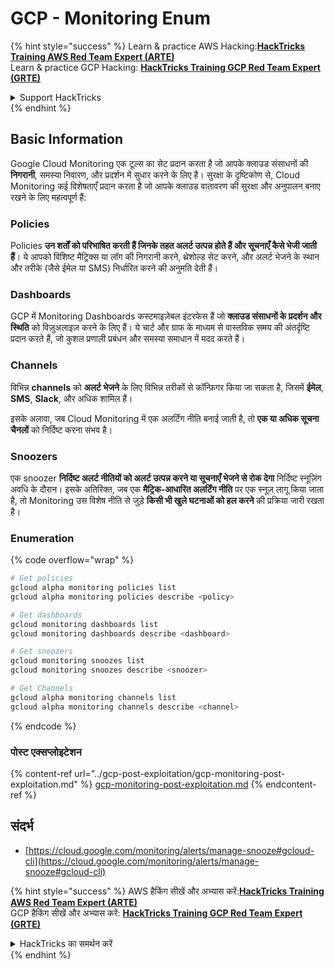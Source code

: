 # GCP - Monitoring Enum

{% hint style="success" %}
Learn & practice AWS Hacking:<img src="../../../.gitbook/assets/image (1) (1) (1) (1).png" alt="" data-size="line">[**HackTricks Training AWS Red Team Expert (ARTE)**](https://training.hacktricks.xyz/courses/arte)<img src="../../../.gitbook/assets/image (1) (1) (1) (1).png" alt="" data-size="line">\
Learn & practice GCP Hacking: <img src="../../../.gitbook/assets/image (2) (1).png" alt="" data-size="line">[**HackTricks Training GCP Red Team Expert (GRTE)**<img src="../../../.gitbook/assets/image (2) (1).png" alt="" data-size="line">](https://training.hacktricks.xyz/courses/grte)

<details>

<summary>Support HackTricks</summary>

* Check the [**subscription plans**](https://github.com/sponsors/carlospolop)!
* **Join the** 💬 [**Discord group**](https://discord.gg/hRep4RUj7f) or the [**telegram group**](https://t.me/peass) or **follow** us on **Twitter** 🐦 [**@hacktricks\_live**](https://twitter.com/hacktricks_live)**.**
* **Share hacking tricks by submitting PRs to the** [**HackTricks**](https://github.com/carlospolop/hacktricks) and [**HackTricks Cloud**](https://github.com/carlospolop/hacktricks-cloud) github repos.

</details>
{% endhint %}

## Basic Information

Google Cloud Monitoring एक टूल्स का सेट प्रदान करता है जो आपके क्लाउड संसाधनों की **निगरानी**, समस्या निवारण, और प्रदर्शन में सुधार करने के लिए है। सुरक्षा के दृष्टिकोण से, Cloud Monitoring कई विशेषताएँ प्रदान करता है जो आपके क्लाउड वातावरण की सुरक्षा और अनुपालन बनाए रखने के लिए महत्वपूर्ण हैं:

### Policies

Policies **उन शर्तों को परिभाषित करती हैं जिनके तहत अलर्ट उत्पन्न होते हैं और सूचनाएँ कैसे भेजी जाती हैं**। ये आपको विशिष्ट मैट्रिक्स या लॉग की निगरानी करने, थ्रेशोल्ड सेट करने, और अलर्ट भेजने के स्थान और तरीके (जैसे ईमेल या SMS) निर्धारित करने की अनुमति देती हैं।

### Dashboards

GCP में Monitoring Dashboards कस्टमाइज़ेबल इंटरफेस हैं जो **क्लाउड संसाधनों के प्रदर्शन और स्थिति** को विज़ुअलाइज़ करने के लिए हैं। ये चार्ट और ग्राफ के माध्यम से वास्तविक समय की अंतर्दृष्टि प्रदान करते हैं, जो कुशल प्रणाली प्रबंधन और समस्या समाधान में मदद करते हैं।

### Channels

विभिन्न **channels** को **अलर्ट भेजने** के लिए विभिन्न तरीकों से कॉन्फ़िगर किया जा सकता है, जिसमें **ईमेल**, **SMS**, **Slack**, और अधिक शामिल हैं।

इसके अलावा, जब Cloud Monitoring में एक अलर्टिंग नीति बनाई जाती है, तो **एक या अधिक सूचना चैनलों** को निर्दिष्ट करना संभव है।

### Snoozers

एक snoozer **निर्दिष्ट अलर्ट नीतियों को अलर्ट उत्पन्न करने या सूचनाएँ भेजने से रोक देगा** निर्दिष्ट स्नूज़िंग अवधि के दौरान। इसके अतिरिक्त, जब एक **मैट्रिक-आधारित अलर्टिंग नीति** पर एक स्नूज़ लागू किया जाता है, तो Monitoring उस विशेष नीति से जुड़े **किसी भी खुले घटनाओं को हल करने** की प्रक्रिया जारी रखता है।

### Enumeration

{% code overflow="wrap" %}
```bash
# Get policies
gcloud alpha monitoring policies list
gcloud alpha monitoring policies describe <policy>

# Get dashboards
gcloud monitoring dashboards list
gcloud monitoring dashboards describe <dashboard>

# Get snoozers
gcloud monitoring snoozes list
gcloud monitoring snoozes describe <snoozer>

# Get Channels
gcloud alpha monitoring channels list
gcloud alpha monitoring channels describe <channel>
```
{% endcode %}

### पोस्ट एक्सप्लोइटेशन

{% content-ref url="../gcp-post-exploitation/gcp-monitoring-post-exploitation.md" %}
[gcp-monitoring-post-exploitation.md](../gcp-post-exploitation/gcp-monitoring-post-exploitation.md)
{% endcontent-ref %}

## संदर्भ

* [https://cloud.google.com/monitoring/alerts/manage-snooze#gcloud-cli](https://cloud.google.com/monitoring/alerts/manage-snooze#gcloud-cli)

{% hint style="success" %}
AWS हैकिंग सीखें और अभ्यास करें:<img src="../../../.gitbook/assets/image (1) (1) (1) (1).png" alt="" data-size="line">[**HackTricks Training AWS Red Team Expert (ARTE)**](https://training.hacktricks.xyz/courses/arte)<img src="../../../.gitbook/assets/image (1) (1) (1) (1).png" alt="" data-size="line">\
GCP हैकिंग सीखें और अभ्यास करें: <img src="../../../.gitbook/assets/image (2) (1).png" alt="" data-size="line">[**HackTricks Training GCP Red Team Expert (GRTE)**<img src="../../../.gitbook/assets/image (2) (1).png" alt="" data-size="line">](https://training.hacktricks.xyz/courses/grte)

<details>

<summary>HackTricks का समर्थन करें</summary>

* [**सदस्यता योजनाएँ**](https://github.com/sponsors/carlospolop) देखें!
* **💬 [**Discord समूह**](https://discord.gg/hRep4RUj7f) या [**टेलीग्राम समूह**](https://t.me/peass) में शामिल हों या **Twitter** 🐦 पर हमें **फॉलो** करें [**@hacktricks\_live**](https://twitter.com/hacktricks_live)**.**
* **हैकिंग ट्रिक्स साझा करें और** [**HackTricks**](https://github.com/carlospolop/hacktricks) और [**HackTricks Cloud**](https://github.com/carlospolop/hacktricks-cloud) गिटहब रिपोजिटरी में PR सबमिट करें।

</details>
{% endhint %}
